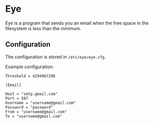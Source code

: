 # Eye

Eye is a program that sends you an email when the free
space in the filesystem is less than the minimum.

## Configuration

The configuration is stored in ```/etc/eye/eye.cfg```.

Example configuration:

    Threshold = 4294967296

    [Email]

    Host = "smtp.gmail.com"
    Port = 587
    Username = "username@gmail.com"
    Password = "password"
    From = "username@gmail.com"
    To = "username@gmail.com"
